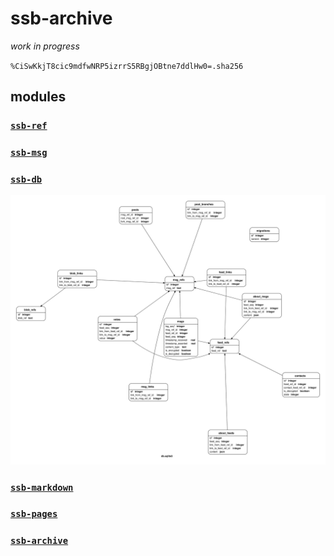 # ssb-archive

_work in progress_

`%CiSwKkjT8cic9mdfwNRP5izrrS5RBgjOBtne7ddlHw0=.sha256`

## modules

### [`ssb-ref`](./ssb-ref)
### [`ssb-msg`](./ssb-msg)
### [`ssb-db`](./ssb-db)

![sql schema](./db.svg)

### [`ssb-markdown`](./ssb-markdown)
### [`ssb-pages`](./ssb-pages)
### [`ssb-archive`](./ssb-archive)
